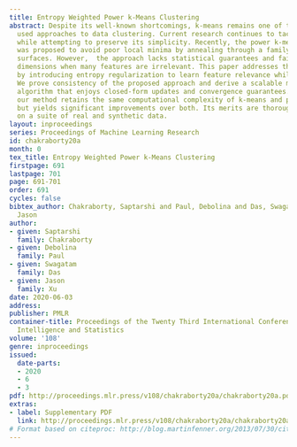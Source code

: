```yaml
---
title: Entropy Weighted Power k-Means Clustering
abstract: Despite its well-known shortcomings, k-means remains one of the most widely
  used approaches to data clustering. Current research continues to tackle its flaws
  while attempting to preserve its simplicity. Recently, the power k-means algorithm
  was proposed to avoid poor local minima by annealing through a family of smoother
  surfaces. However,  the approach lacks statistical guarantees and fails in high
  dimensions when many features are irrelevant. This paper addresses these issues
  by introducing entropy regularization to learn feature relevance while annealing.
  We prove consistency of the proposed approach and derive a scalable majorization-minimization
  algorithm that enjoys closed-form updates and convergence guarantees. In particular,
  our method retains the same computational complexity of k-means and power k-means,
  but yields significant improvements over both. Its merits are thoroughly assessed
  on a suite of real and synthetic data.
layout: inproceedings
series: Proceedings of Machine Learning Research
id: chakraborty20a
month: 0
tex_title: Entropy Weighted Power k-Means Clustering
firstpage: 691
lastpage: 701
page: 691-701
order: 691
cycles: false
bibtex_author: Chakraborty, Saptarshi and Paul, Debolina and Das, Swagatam and Xu,
  Jason
author:
- given: Saptarshi
  family: Chakraborty
- given: Debolina
  family: Paul
- given: Swagatam
  family: Das
- given: Jason
  family: Xu
date: 2020-06-03
address: 
publisher: PMLR
container-title: Proceedings of the Twenty Third International Conference on Artificial
  Intelligence and Statistics
volume: '108'
genre: inproceedings
issued:
  date-parts:
  - 2020
  - 6
  - 3
pdf: http://proceedings.mlr.press/v108/chakraborty20a/chakraborty20a.pdf
extras:
- label: Supplementary PDF
  link: http://proceedings.mlr.press/v108/chakraborty20a/chakraborty20a-supp.pdf
# Format based on citeproc: http://blog.martinfenner.org/2013/07/30/citeproc-yaml-for-bibliographies/
---
```

